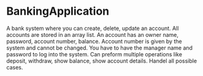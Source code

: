 # BankingApplication
A bank system where you can create, delete, update an account.
All accounts are stored in an array list.
An account has an owner name, password, account number, balance.
Account number is given by the system and cannot be changed.
You have to have the manager name and password to log into the system.
Can preform multiple operations like deposit, withdraw, show balance, show account details.
Handel all possible cases.
